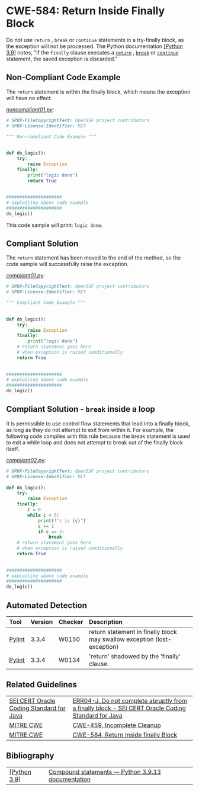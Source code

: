 # CWE-584: Return Inside Finally Block

Do not use `return` , `break`  or `continue` statements in a try-finally block, as the exception will not be processed. The Python documentation [[Python 3.9]](https://docs.python.org/3.9/reference/compound_stmts.html#finally) notes, "If the `finally` clause executes a [`return`](https://docs.python.org/3.9/reference/simple_stmts.html#return) , [`break`](https://docs.python.org/3.9/reference/simple_stmts.html#break) or [`continue`](https://docs.python.org/3.9/reference/simple_stmts.html#continue) statement, the saved exception is discarded."

## Non-Compliant Code Example

The `return` statement is within the finally block, which means the exception will have no effect.

*[noncompliant01.py](noncompliant01.py):*

```python
# SPDX-FileCopyrightText: OpenSSF project contributors
# SPDX-License-Identifier: MIT

""" Non-compliant Code Example """
 
 
def do_logic():
    try:
        raise Exception
    finally:
        print("logic done")
        return True
 
 
#####################
# exploiting above code example
#####################
do_logic()
```

This code sample will print: `logic done`.

## Compliant Solution

The `return` statement has been moved to the end of the method, so the code sample will successfully raise the exception.

*[compliant01.py](compliant01.py):*

```python
# SPDX-FileCopyrightText: OpenSSF project contributors
# SPDX-License-Identifier: MIT

""" Compliant Code Example """
 
 
def do_logic():
    try:
        raise Exception
    finally:
        print("logic done")
    # return statement goes here
    # when exception is raised conditionally
    return True
 
 
#####################
# exploiting above code example
#####################
do_logic()
```

## Compliant Solution - `break` inside a loop

It is permissible to use control flow statements that lead into a finally block, as long as they do not attempt to exit from within it. For example, the following code complies with this rule because the break statement is used to exit a while loop and does not attempt to break out of the finally block itself.

*[compliant02.py](compliant02.py):*

```python
# SPDX-FileCopyrightText: OpenSSF project contributors
# SPDX-License-Identifier: MIT
 
def do_logic():
    try:
        raise Exception
    finally:
        c = 0
        while c < 5:
            print(f"c is {c}")
            c += 1
            if c == 3:
                break
    # return statement goes here
    # when exception is raised conditionally
    return True
 
 
#####################
# exploiting above code example
#####################
do_logic()
```

## Automated Detection

|Tool|Version|Checker|Description|
|:----|:----|:----|:----|
|[Pylint](https://pylint.pycqa.org/)|3.3.4|W0150|return statement in finally block may swallow exception (lost-exception)|
|[Pylint](https://pylint.pycqa.org/)|3.3.4|W0134|'return' shadowed by the 'finally' clause.|

## Related Guidelines

|||
|:---|:---|
|[SEI CERT Oracle Coding Standard for Java](https://wiki.sei.cmu.edu/confluence/display/java/SEI+CERT+Oracle+Coding+Standard+for+Java?src=breadcrumbs)|[ERR04-J. Do not complete abruptly from a finally block - SEI CERT Oracle Coding Standard for Java](https://wiki.sei.cmu.edu/confluence/display/java/ERR04-J.+Do+not+complete+abruptly+from+a+finally+block)|
|[MITRE CWE](http://cwe.mitre.org/)|[CWE-459, Incomplete Cleanup](http://cwe.mitre.org/data/definitions/459.html)|
|[MITRE CWE](http://cwe.mitre.org/)|[CWE-584, Return Inside  finally  Block](http://cwe.mitre.org/data/definitions/584.html)|

## Bibliography

|||
|:---|:---|
|[[Python 3.9]](https://docs.python.org/3.9/reference/compound_stmts.html#finally)|[Compound statements — Python 3.9.13 documentation](https://docs.python.org/3.9/reference/compound_stmts.html#finally)|
